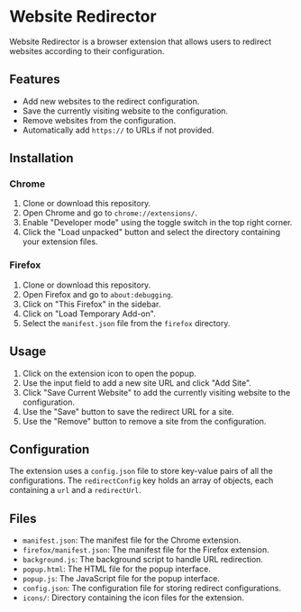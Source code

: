 # Website Redirector

Website Redirector is a browser extension that allows users to redirect websites according to their configuration.

## Features

- Add new websites to the redirect configuration.
- Save the currently visiting website to the configuration.
- Remove websites from the configuration.
- Automatically add `https://` to URLs if not provided.

## Installation

### Chrome

1. Clone or download this repository.
2. Open Chrome and go to `chrome://extensions/`.
3. Enable "Developer mode" using the toggle switch in the top right corner.
4. Click the "Load unpacked" button and select the directory containing your extension files.

### Firefox

1. Clone or download this repository.
2. Open Firefox and go to `about:debugging`.
3. Click on "This Firefox" in the sidebar.
4. Click on "Load Temporary Add-on".
5. Select the `manifest.json` file from the `firefox` directory.

## Usage

1. Click on the extension icon to open the popup.
2. Use the input field to add a new site URL and click "Add Site".
3. Click "Save Current Website" to add the currently visiting website to the configuration.
4. Use the "Save" button to save the redirect URL for a site.
5. Use the "Remove" button to remove a site from the configuration.

## Configuration

The extension uses a `config.json` file to store key-value pairs of all the configurations. The `redirectConfig` key holds an array of objects, each containing a `url` and a `redirectUrl`.

## Files

- `manifest.json`: The manifest file for the Chrome extension.
- `firefox/manifest.json`: The manifest file for the Firefox extension.
- `background.js`: The background script to handle URL redirection.
- `popup.html`: The HTML file for the popup interface.
- `popup.js`: The JavaScript file for the popup interface.
- `config.json`: The configuration file for storing redirect configurations.
- `icons/`: Directory containing the icon files for the extension.


